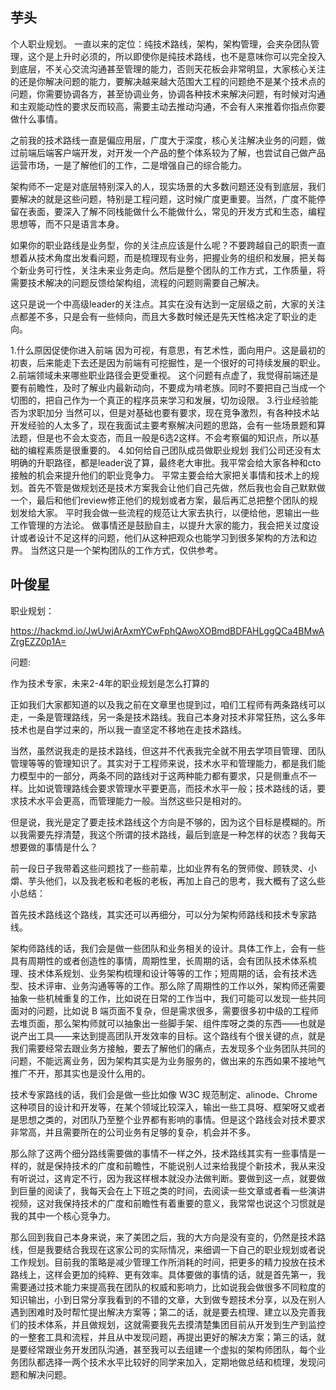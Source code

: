 ## 芋头

个人职业规划。
一直以来的定位：纯技术路线，架构，架构管理，会夹杂团队管理，这个是上升时必须的，所以即使你是纯技术路线，也不是意味你可以完全投入到底层，不关心交流沟通甚至管理的能力，否则天花板会非常明显，大家核心关注的还是你解决问题的能力，要解决越来越大范围大工程的问题绝不是某个技术点的问题，你需要协调各方，甚至协调业务，协调各种技术来解决问题，有时候对沟通和主观能动性的要求反而较高，需要主动去推动沟通，不会有人来推着你指点你要做什么事情。

之前我的技术路线一直是偏应用层，广度大于深度，核心关注解决业务的问题，做过前端后端客户端开发，对开发一个产品的整个体系较为了解，也尝试自己做产品运营市场，一是了解他们的工作，二是增强自己的综合能力。

架构师不一定是对底层特别深入的人，现实场景的大多数问题还没有到底层，我们要解决的就是这些问题，特别是工程问题，这时候广度更重要。当然，广度不能停留在表面，要深入了解不同栈能做什么不能做什么，常见的开发方式和生态，编程思想等，而不只是语言本身。

如果你的职业路线是业务型，你的关注点应该是什么呢？不要跨越自己的职责一直想着从技术角度出发看问题，而是梳理现有业务，把握业务的组织和发展，把关每个新业务可行性，关注未来业务走向。然后是整个团队的工作方式，工作质量，将需要技术解决的问题反馈给架构组，流程的问题则需要自己解决。

这只是说一个中高级leader的关注点。其实在没有达到一定层级之前，大家的关注点都差不多，只是会有一些倾向，而且大多数时候还是先天性格决定了职业的走向。

1.什么原因促使你进入前端
因为可视，有意思，有艺术性，面向用户。这是最初的初衷，后来能走下去还是因为前端有可挖掘性，是一个很好的可持续发展的职业。
2.前端领域未来哪些职业路径会更受重视。
这个问题有点虚了，我觉得前端还是要有前瞻性，及时了解业内最新动向，不要成为啃老族。同时不要把自己当成一个切图的，把自己作为一个真正的程序员来学习和发展，切勿设限。
3.行业经验能否为求职加分
当然可以，但是对基础也要有要求，现在竞争激烈，有各种技术站开发经验的人太多了，现在我面试主要考察解决问题的思路，会有一些场景题和算法题，但是也不会太变态，而且一般是6选2这样。不会考察偏的知识点，所以基础的编程素质是很重要的。
4.如何给自己团队成员做职业规划
我们公司还没有太明确的升职路径，都是leader说了算，最终老大审批。我平常会给大家各种和cto接触的机会来提升他们的职业竞争力。
平常主要会给大家把关事情和技术上的规划。首先不管是做规划还是技术方案我会让他们自己先做，然后我也会自己默默做一个，最后和他们review修正他们的规划或者方案，最后再汇总把整个团队的规划发给大家。
平时我会做一些流程的规范让大家去执行，以便给他，恩输出一些工作管理的方法论。
做事情还是鼓励自主，以提升大家的能力，我会把关过度设计或者设计不足这样的问题，他们从这种把观众也能学习到很多架构的方法和边界。
当然这只是一个架构团队的工作方式，仅供参考。

## 叶俊星

职业规划：

https://hackmd.io/JwUwjArAxmYCwFphQAwoXOBmdBDFAHLggQCa4BMwAZrgEZZ0p1A=

问题:

作为技术专家，未来2-4年的职业规划是怎么打算的

正如我们大家都知道的以及我之前在文章里也提到过，咱们工程师有两条路线可以走，一条是管理路线，另一条是技术路线。我自己本身对技术非常狂热，这么多年技术也是自学过来的，所以我一直坚定不移地在走技术路线。

当然，虽然说我走的是技术路线，但这并不代表我完全就不用去学项目管理、团队管理等等的管理知识了。其实对于工程师来说，技术水平和管理能力，都是我们能力模型中的一部分，两条不同的路线对于这两种能力都有要求，只是侧重点不一样。比如说管理路线会要求管理水平要更高，而技术水平一般；技术路线的话，要求技术水平会更高，而管理能力一般。当然这些只是相对的。

但是说，我光是定了要走技术路线这个方向是不够的，因为这个目标是模糊的。所以我需要先捊清楚，我这个所谓的技术路线，最后到底是一种怎样的状态？我每天想要做的事情是什么？

前一段日子我带着这些问题找了一些前辈，比如业界有名的贺师俊、顾轶灵、小爝、芋头他们，以及我老板和老板的老板，再加上自己的思考，我大概有了这么些小总结：

首先技术路线这个路线，其实还可以再细分，可以分为架构师路线和技术专家路线。

架构师路线的话，我们会是做一些团队和业务相关的设计。具体工作上，会有一些具有周期性的或者创造性的事情，周期性里，长周期的话，会有团队技术体系梳理、技术体系规划、业务架构梳理和设计等等的工作；短周期的话，会有技术选型、技术评审、业务沟通等等的工作。那么除了周期性的工作以外，架构师还需要抽象一些机械重复的工作，比如说在日常的工作当中，我们可能可以发现一些共同面对的问题，比如说 B 端页面不复杂，但是需求很多，需要很多初中级的工程师去堆页面，那么架构师就可以抽象出一些脚手架、组件库呀之类的东西——也就是说产出工具——来达到提高团队开发效率的目标。这个路线有个很关键的点，就是我们需要经常去跟业务方接触，要去了解他们的痛点，去发现多个业务团队共同的问题，不能远离业务，因为架构其实是为业务服务的，做出来的东西如果不接地气推广不开，那其实也是没什么用的。

技术专家路线的话，我们会是做一些比如像 W3C 规范制定、alinode、Chrome 这种项目的设计和开发等，在某个领域比较深入，输出一些工具呀、框架呀又或者是思想之类的，对团队乃至整个业界都有影响的事情。但是这个路线会对技术要求非常高，并且需要所在的公司业务有足够的复杂，机会并不多。

那么除了这两个细分路线需要做的事情不一样之外，技术路线其实有一些事情是一样的，就是保持技术的广度和前瞻性，不能说别人过来给我提个新技术，我从来没有听说过，这肯定不行，因为我这样根本就没办法做判断。要做到这一点，就要做到巨量的阅读了，我每天会在上下班之类的时间，去阅读一些文章或者看一些演讲视频，这对我保持技术的广度和前瞻性有着重要的意义，我常常也说这个习惯就是我的其中一个核心竞争力。

那么回到我自己本身来说，来了美团之后，我的大方向是没有变的，仍然是技术路线，但是我要结合我现在这家公司的实际情况，来细调一下自己的职业规划或者说工作规划。目前我的策略是减少管理工作所消耗的时间，把更多的精力投放在技术路线上，这样会更加的纯粹、更有效率。具体要做的事情的话，就是首先第一，我需要通过技术能力来提高我在团队的权威和影响力，比如说我会做很多不同粒度的知识输出，小到日常分享我看到的不错的文章，大到做专题技术分享，以及在别人遇到困难时及时帮忙提出解决方案等；第二的话，就是要去梳理、建立以及完善我们的技术体系，并且做规划，这就需要我先去摸清楚集团目前从开发到生产到监控的一整套工具和流程，并且从中发现问题，再提出更好的解决方案；第三的话，就是要经常跟业务开发团队沟通，甚至我可以去组建一个虚拟的架构师团队，每个业务团队都选择一两个技术水平比较好的同学来加入，定期地做总结和梳理，发现问题和解决问题。
